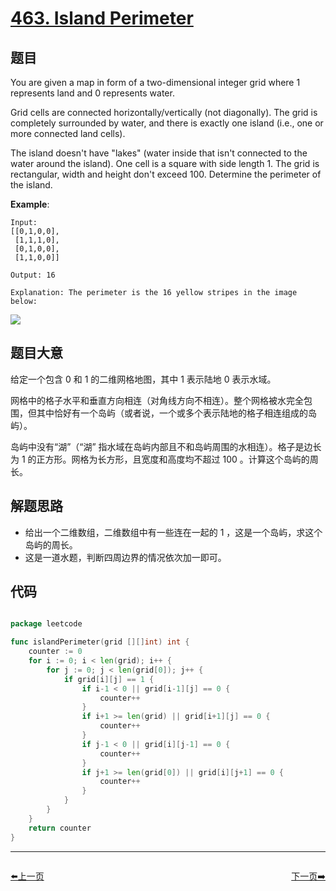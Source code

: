 # [463. Island Perimeter](https://leetcode.com/problems/island-perimeter/)

## 题目

You are given a map in form of a two-dimensional integer grid where 1 represents land and 0 represents water.

Grid cells are connected horizontally/vertically (not diagonally). The grid is completely surrounded by water, and there is exactly one island (i.e., one or more connected land cells).

The island doesn't have "lakes" (water inside that isn't connected to the water around the island). One cell is a square with side length 1. The grid is rectangular, width and height don't exceed 100. Determine the perimeter of the island.

**Example**:

    Input:
    [[0,1,0,0],
     [1,1,1,0],
     [0,1,0,0],
     [1,1,0,0]]
    
    Output: 16
    
    Explanation: The perimeter is the 16 yellow stripes in the image below:

![](https://assets.leetcode-cn.com/aliyun-lc-upload/uploads/2018/10/12/island.png)


## 题目大意

给定一个包含 0 和 1 的二维网格地图，其中 1 表示陆地 0 表示水域。

网格中的格子水平和垂直方向相连（对角线方向不相连）。整个网格被水完全包围，但其中恰好有一个岛屿（或者说，一个或多个表示陆地的格子相连组成的岛屿）。

岛屿中没有“湖”（“湖” 指水域在岛屿内部且不和岛屿周围的水相连）。格子是边长为 1 的正方形。网格为长方形，且宽度和高度均不超过 100 。计算这个岛屿的周长。



## 解题思路

- 给出一个二维数组，二维数组中有一些连在一起的 1 ，这是一个岛屿，求这个岛屿的周长。
- 这是一道水题，判断四周边界的情况依次加一即可。


## 代码

```go

package leetcode

func islandPerimeter(grid [][]int) int {
	counter := 0
	for i := 0; i < len(grid); i++ {
		for j := 0; j < len(grid[0]); j++ {
			if grid[i][j] == 1 {
				if i-1 < 0 || grid[i-1][j] == 0 {
					counter++
				}
				if i+1 >= len(grid) || grid[i+1][j] == 0 {
					counter++
				}
				if j-1 < 0 || grid[i][j-1] == 0 {
					counter++
				}
				if j+1 >= len(grid[0]) || grid[i][j+1] == 0 {
					counter++
				}
			}
		}
	}
	return counter
}

```


----------------------------------------------
<div style="display: flex;justify-content: space-between;align-items: center;">
<p><a href="https://books.halfrost.com/leetcode/ChapterFour/0400~0499/0462.Minimum-Moves-to-Equal-Array-Elements-II/">⬅️上一页</a></p>
<p><a href="https://books.halfrost.com/leetcode/ChapterFour/0400~0499/0470.Implement-Rand10-Using-Rand7/">下一页➡️</a></p>
</div>
